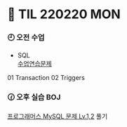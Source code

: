# 😬 TIL 220220 MON

### 🕘 오전 수업

- SQL\
  [수업연습문제](/week9/02.20/SQL_note.sql)

01 Transaction
02 Triggers

### 🕜 오후 실습 BOJ

[프로그래머스 MySQL 문제 Lv.1,2](https://school.programmers.co.kr/learn/challenges?order=recent&languages=mysql&page=1&levels=3%2C4) 풀기

</div>
</details>
